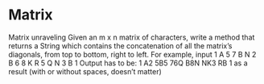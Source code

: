 # Matrix

Matrix unraveling
Given an m x n matrix of characters, write a method that returns a String which
contains the concatenation of all the matrix’s diagonals, from top to bottom,
right to left.
For example, input
1 A 5 7 B N
2 B 6 8 K R
5 Q N 3 B 1
Output has to be: 1 A2 5B5 76Q B8N NK3 RB 1 as a result (with or
without spaces, doesn’t matter)
